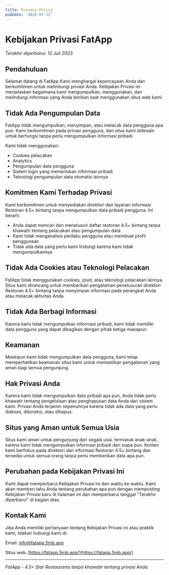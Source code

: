 ```yaml
---
title: Privacy Policy
pubDate: '2025-07-12'
---
```


# Kebijakan Privasi FatApp

*Terakhir diperbarui: 12 Juli 2023*

## Pendahuluan

Selamat datang di FatApp Kami menghargai kepercayaan Anda dan berkomitmen untuk melindungi privasi Anda. Kebijakan Privasi ini menjelaskan bagaimana kami mengumpulkan, menggunakan, dan melindungi informasi yang Anda berikan saat menggunakan situs web kami.

## Tidak Ada Pengumpulan Data

FatApp tidak mengumpulkan, menyimpan, atau melacak data pengguna apa pun. Kami berkomitmen pada privasi pengguna, dan situs kami didesain untuk berfungsi tanpa perlu mengumpulkan informasi pribadi.

Kami tidak menggunakan:
- Cookies pelacakan
- Analytics
- Pengumpulan data pengguna
- Sistem login yang memerlukan informasi pribadi
- Teknologi pengumpulan data otomatis lainnya

## Komitmen Kami Terhadap Privasi

Kami berkomitmen untuk menyediakan direktori dan layanan informasi Restoran 4.5+ bintang tanpa mengumpulkan data pribadi pengguna. Ini berarti:
- Anda dapat mencari dan menelusuri daftar restoran 4.5+ bintang tanpa khawatir tentang pelacakan atau pengumpulan data
- Kami tidak menganalisis perilaku pengguna atau membuat profil penggunaan
- Tidak ada data yang perlu kami lindungi karena kami tidak mengumpulkannya

## Tidak Ada Cookies atau Teknologi Pelacakan

FatApp tidak menggunakan cookies, pixel, atau teknologi pelacakan lainnya. Situs kami dirancang untuk memberikan pengalaman penelusuran direktori Restoran 4.5+ bintang tanpa menyimpan informasi pada perangkat Anda atau melacak aktivitas Anda.

## Tidak Ada Berbagi Informasi

Karena kami tidak mengumpulkan informasi pribadi, kami tidak memiliki data pengguna yang dapat dibagikan dengan pihak ketiga manapun.

## Keamanan

Meskipun kami tidak mengumpulkan data pengguna, kami tetap memperhatikan keamanan situs kami untuk memastikan pengalaman yang aman bagi semua pengunjung.

## Hak Privasi Anda

Karena kami tidak mengumpulkan data pribadi apa pun, Anda tidak perlu khawatir tentang pengelolaan atau penghapusan data Anda dari sistem kami. Privasi Anda terjamin sepenuhnya karena tidak ada data yang perlu diakses, dikoreksi, atau dihapus.

## Situs yang Aman untuk Semua Usia

Situs kami aman untuk pengunjung dari segala usia, termasuk anak-anak, karena kami tidak mengumpulkan informasi pribadi dari siapa pun. Konten kami berfokus pada direktori dan informasi Restoran 4.5+ bintang dan tersedia untuk semua orang tanpa perlu memberikan data apa pun.

## Perubahan pada Kebijakan Privasi Ini

Kami dapat memperbarui Kebijakan Privasi ini dari waktu ke waktu. Kami akan memberi tahu Anda tentang perubahan apa pun dengan memposting Kebijakan Privasi baru di halaman ini dan memperbarui tanggal "Terakhir diperbarui" di bagian atas.

## Kontak Kami

Jika Anda memiliki pertanyaan tentang Kebijakan Privasi ini atau praktik kami, silakan hubungi kami di:

Email: [info@fatapp.5mb.app](mailto:info@fatapp.5mb.app)

Situs web: [https://fatapp.5mb.app/](https://fatapp.5mb.app/)

---

*FatApp - 4.5+ Star Restaurants tanpa khawatir tentang privasi Anda.*
